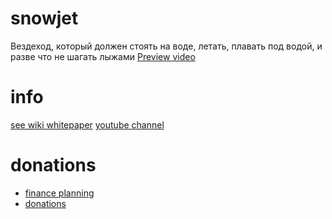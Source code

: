 # snowjet
Вездеход, который должен стоять на воде, летать, плавать под водой, и разве что не шагать лыжами
[Preview  video](https://youtube.com/vrwkThVz2R0)

# info
[see wiki whitepaper](https://github.com/rumtex/snowjet/wiki)
[youtube channel](https://www.youtube.com/channel/UCQGwRgIxsbiyvgdjD-MmM6A)

# donations
* [finance planning](https://github.com/rumtex/snowjet/wiki/finance-planning-(by-stages))
* [donations](https://github.com/rumtex/snowjet/wiki/Donations)
